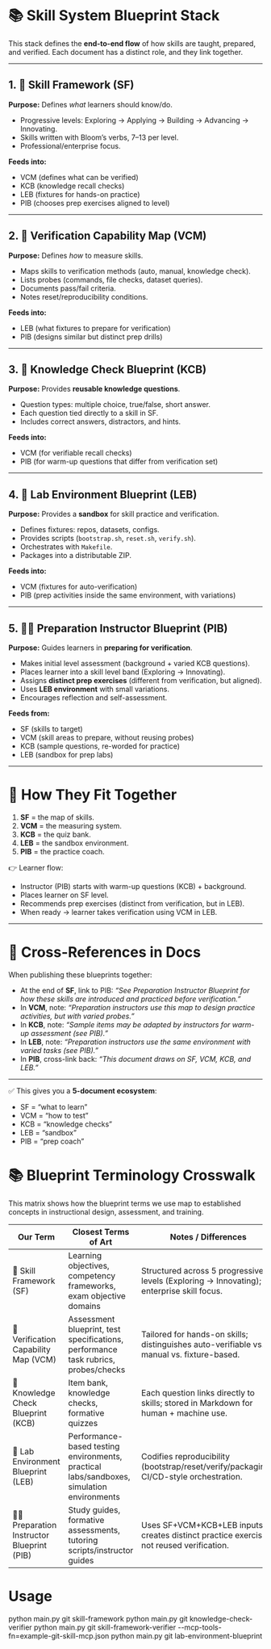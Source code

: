 # 📚 Skill System Blueprint Stack

This stack defines the **end-to-end flow** of how skills are taught, prepared, and verified. Each document has a distinct role, and they link together.

---

## 1. 🧩 Skill Framework (SF)

**Purpose:** Defines _what_ learners should know/do.

- Progressive levels: Exploring → Applying → Building → Advancing → Innovating.
- Skills written with Bloom’s verbs, 7–13 per level.
- Professional/enterprise focus.

**Feeds into:**

- VCM (defines what can be verified)
- KCB (knowledge recall checks)
- LEB (fixtures for hands-on practice)
- PIB (chooses prep exercises aligned to level)

---

## 2. 🔎 Verification Capability Map (VCM)

**Purpose:** Defines _how_ to measure skills.

- Maps skills to verification methods (auto, manual, knowledge check).
- Lists probes (commands, file checks, dataset queries).
- Documents pass/fail criteria.
- Notes reset/reproducibility conditions.

**Feeds into:**

- LEB (what fixtures to prepare for verification)
- PIB (designs similar but distinct prep drills)

---

## 3. 📝 Knowledge Check Blueprint (KCB)

**Purpose:** Provides **reusable knowledge questions**.

- Question types: multiple choice, true/false, short answer.
- Each question tied directly to a skill in SF.
- Includes correct answers, distractors, and hints.

**Feeds into:**

- VCM (for verifiable recall checks)
- PIB (for warm-up questions that differ from verification set)

---

## 4. 🧪 Lab Environment Blueprint (LEB)

**Purpose:** Provides a **sandbox** for skill practice and verification.

- Defines fixtures: repos, datasets, configs.
- Provides scripts (`bootstrap.sh`, `reset.sh`, `verify.sh`).
- Orchestrates with `Makefile`.
- Packages into a distributable ZIP.

**Feeds into:**

- VCM (fixtures for auto-verification)
- PIB (prep activities inside the same environment, with variations)

---

## 5. 👩‍🏫 Preparation Instructor Blueprint (PIB)

**Purpose:** Guides learners in **preparing for verification**.

- Makes initial level assessment (background + varied KCB questions).
- Places learner into a skill level band (Exploring → Innovating).
- Assigns **distinct prep exercises** (different from verification, but aligned).
- Uses **LEB environment** with small variations.
- Encourages reflection and self-assessment.

**Feeds from:**

- SF (skills to target)
- VCM (skill areas to prepare, without reusing probes)
- KCB (sample questions, re-worded for practice)
- LEB (sandbox for prep labs)

---

# 🔄 How They Fit Together

1. **SF** = the map of skills.
2. **VCM** = the measuring system.
3. **KCB** = the quiz bank.
4. **LEB** = the sandbox environment.
5. **PIB** = the practice coach.

👉 Learner flow:

- Instructor (PIB) starts with warm-up questions (KCB) + background.
- Places learner on SF level.
- Recommends prep exercises (distinct from verification, but in LEB).
- When ready → learner takes verification using VCM in LEB.

---

# 📎 Cross-References in Docs

When publishing these blueprints together:

- At the end of **SF**, link to PIB: _“See Preparation Instructor Blueprint for how these skills are introduced and practiced before verification.”_
- In **VCM**, note: _“Preparation instructors use this map to design practice activities, but with varied probes.”_
- In **KCB**, note: _“Sample items may be adapted by instructors for warm-up assessment (see PIB).”_
- In **LEB**, note: _“Preparation instructors use the same environment with varied tasks (see PIB).”_
- In **PIB**, cross-link back: _“This document draws on SF, VCM, KCB, and LEB.”_

---

✅ This gives you a **5-document ecosystem**:

- SF = “what to learn”
- VCM = “how to test”
- KCB = “knowledge checks”
- LEB = “sandbox”
- PIB = “prep coach”

# 📚 Blueprint Terminology Crosswalk

This matrix shows how the blueprint terms we use map to established concepts in instructional design, assessment, and training.

| **Our Term**                              | **Closest Terms of Art**                                                                  | **Notes / Differences**                                                                   |
| ----------------------------------------- | ----------------------------------------------------------------------------------------- | ----------------------------------------------------------------------------------------- |
| 🧩 Skill Framework (SF)                   | Learning objectives, competency frameworks, exam objective domains                        | Structured across 5 progressive levels (Exploring → Innovating); enterprise skill focus.  |
| 🔎 Verification Capability Map (VCM)      | Assessment blueprint, test specifications, performance task rubrics, probes/checks        | Tailored for hands-on skills; distinguishes auto-verifiable vs. manual vs. fixture-based. |
| 📝 Knowledge Check Blueprint (KCB)        | Item bank, knowledge checks, formative quizzes                                            | Each question links directly to skills; stored in Markdown for human + machine use.       |
| 🧪 Lab Environment Blueprint (LEB)        | Performance-based testing environments, practical labs/sandboxes, simulation environments | Codifies reproducibility (bootstrap/reset/verify/packaging); CI/CD-style orchestration.   |
| 👩‍🏫 Preparation Instructor Blueprint (PIB) | Study guides, formative assessments, tutoring scripts/instructor guides                   | Uses SF+VCM+KCB+LEB inputs; creates distinct practice exercises, not reused verification. |

# Usage

python main.py git skill-framework
python main.py git knowledge-check-verifier
python main.py git skill-framework-verifier --mcp-tools-fn=example-git-skill-mcp.json
python main.py git lab-environment-blueprint
